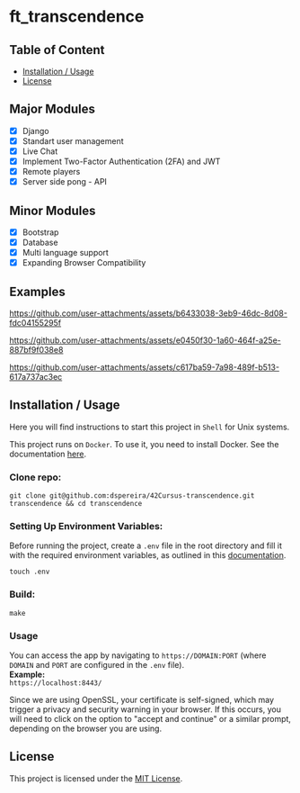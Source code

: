 # ft_transcendence

## Table of Content

* [Installation / Usage](#installation--usage)
* [License](#license)

## Major Modules
- [x] Django
- [x] Standart user management
- [x] Live Chat
- [x] Implement Two-Factor Authentication (2FA) and JWT
- [x] Remote players
- [x] Server side pong - API

## Minor Modules
- [x] Bootstrap
- [x] Database
- [x] Multi language support
- [x] Expanding Browser Compatibility

## Examples
https://github.com/user-attachments/assets/b6433038-3eb9-46dc-8d08-fdc04155295f

https://github.com/user-attachments/assets/e0450f30-1a60-464f-a25e-887bf9f038e8

https://github.com/user-attachments/assets/c617ba59-7a98-489f-b513-617a737ac3ec


## Installation / Usage
Here you will find instructions to start this project in `Shell` for Unix systems.

This project runs on `Docker`. To use it, you need to install Docker. See the documentation [here](https://docs.docker.com/engine/install/).

### Clone repo:
```shell
git clone git@github.com:dspereira/42Cursus-transcendence.git transcendence && cd transcendence
```

### Setting Up Environment Variables:
Before running the project, create a `.env` file in the root directory and fill it with the required environment variables, as outlined in this [documentation](https://github.com/dspereira/42Cursus-transcendence/blob/improve-readme/env.md).
```shell
touch .env
```

### Build:
```shell
make
```

### Usage
You can access the app by navigating to `https://DOMAIN:PORT` (where `DOMAIN` and `PORT` are configured in the `.env` file).  
**Example:**  
`https://localhost:8443/`

Since we are using OpenSSL, your certificate is self-signed, which may trigger a privacy and security warning in your browser. If this occurs, you will need to click on the option to "accept and continue" or a similar prompt, depending on the browser you are using.

## License
This project is licensed under the [MIT License]().
